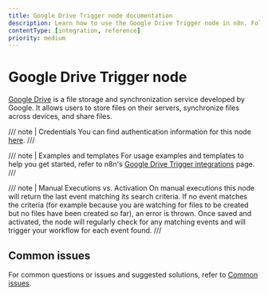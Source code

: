```yaml
---
title: Google Drive Trigger node documentation
description: Learn how to use the Google Drive Trigger node in n8n. Follow technical documentation to integrate Google Drive Trigger node into your workflows.
contentType: [integration, reference]
priority: medium
---
```


# Google Drive Trigger node

[Google Drive](https://drive.google.com) is a file storage and synchronization service developed by Google. It allows users to store files on their servers, synchronize files across devices, and share files.

/// note | Credentials
You can find authentication information for this node [here](/integrations/builtin/credentials/google/index.md).
///

///  note  | Examples and templates
For usage examples and templates to help you get started, refer to n8n's [Google Drive Trigger integrations](https://n8n.io/integrations/google-drive-trigger/) page.
///

/// note | Manual Executions vs. Activation
On manual executions this node will return the last event matching its search criteria. If no event matches the criteria (for example because you are watching for files to be created but no files have been created so far), an error is thrown. Once saved and activated, the node will regularly check for any matching events and will trigger your workflow for each event found.
///

## Common issues

For common questions or issues and suggested solutions, refer to [Common issues](/integrations/builtin/trigger-nodes/n8n-nodes-base.googledrivetrigger/common-issues.md).
